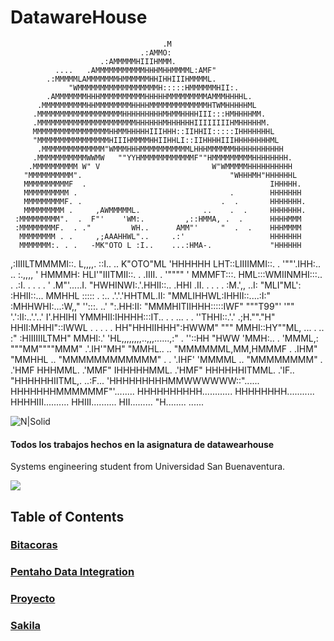 # DatawareHouse

                                      .M
                                 .:AMMO:
                        .:AMMMMMHIIIHMMM.
              ....   .AMMMMMMMMMMMHHHMHHMMMML:AMF"
            .:MMMMMLAMMMMMMMHMMMMMMHHIHHIIIHMMMML.
                 "WMMMMMMMMMMMMMMMMMMH:::::HMMMMMMHII:.
            .AMMMMMMMHHHMMMMMMMMMMHHHHHMMMMMMMMMAMMMHHHHL.
          .MMMMMMMMMMHHMMMMMMMMHHHHMMMMMMMMMMMMMHTWMHHHHHML
         .MMMMMMMMMMMMMMMMMMMHHHHHHHHHMHMMHHHHIII:::HMHHHHMM.
         .MMMMMMMMMMMMMMMMMMMMMMHHHHHHMHHHHHHIIIIIIIIHMHHHHHM.
         MMMMMMMMMMMMMMMMMHHMMHHHHHIIIHHH::IIHHII:::::IHHHHHHHL
         "MMMMMMMMMMMMMMMMHIIIHMMMMHHIIHHLI::IIHHHHIIIHHHHHHHHML
          .MMMMMMMMMMMMMM"WMMMHHHMMMMMMMMMMMLHHHMMMMMMHHHHHHHHHHH
         .MMMMMMMMMMMWWMW   ""YYHMMMMMMMMMMMMF""HMMMMMMMMMHHHHHHHH.
        .MMMMMMMMMM W" V                         W"WMMMMMHHHHHHHHHH
       "MMMMMMMMMM".                                 "WHHHMH"HHHHHHL
       MMMMMMMMMMF  .                                         IHHHHH.
       MMMMMMMMMM .                                  .        HHHHHHH
       MMMMMMMMMF. .                               .  .       HHHHHHH.
       MMMMMMMMM .     ,AWMMMMML.              ..    .  .     HHHHHHH.
     :MMMMMMMMM".  .  F"'    'WM:.         ,::HMMA, .  .      HHHHMMM
     :MMMMMMMMF.  . ."         WH..      AMM"'     "  .  .    HHHMMMM
      MMMMMMMM . .     ,;AAAHHWL"..     .:'                   HHHHHHH
      MMMMMMM:. . .   -MK"OTO L :I..    ...:HMA-.             "HHHHHH
 ,:IIIILTMMMMI::.      L,,,,.  ::I..    .. K"OTO"ML           'HHHHHH
 LHT::LIIIIMMI::. .      '""'.IHH:..    .. :.,,,,           '  HMMMH:
HLI'"IIITMII::.  .         .IIII.     . '""""               ' MMMFT:::.
 HML:::WMIINMHI:::.. .          .:I.     .   . .  .        '  .M"'.....I.
 "HWHINWI:.'.HHII::..          .HHI     .II.    .  .      . . :M.',, ..I:
  "MLI"ML': :HHII::...        MMHHL     :::::  . :..      .'.'.'HHTML.II:
   "MMLIHHWL:IHHII::....:I:" :MHHWHI:...:W,,"  '':::.      ..'  ":.HH:II:
     "MMMHITIIHHH:::::IWF"    """T99"'  '""    '.':II:..'.'..'  I'.HHIHI
       YMMHII:IHHHH:::IT..     . .   ...  . .    ''THHI::.'.' .;H.""."H"
         HHII:MHHI"::IWWL     . .     .    .  .     HH"HHHIIHHH":HWWM"
          """ MMHI::HY""ML,          ...     . ..  :"  :HIIIIIILTMH"
               MMHI:.'    'HL,,,,,,,,..,,,......,:" . ''::HH "HWW
               'MMH:..   . 'MMML,: """MM""""MMM"      .'.IH'"MH"
                "MMHL..   .. "MMMMMML,MM,HMMMF    .   .IHM"
                  "MMHHL    .. "MMMMMMMMMMMM"  . .  '.IHF'
                    'MMMML    .. "MMMMMMMM"  .     .'HMF
                     HHHMML.                    .'MMF"
                    IHHHHHMML.               .'HMF"
                    HHHHHHITMML.           .'IF..
                    "HHHHHHIITML,.       ..:F...
                     'HHHHHHHHHMMWWWWWW::"......
                       HHHHHHHMMMMMMF"'........
                        HHHHHHHHHH............
                          HHHHHHHH...........
                           HHHHIII..........
                            HHIII..........
                             HII.........
                              "H........
                                ......

![N|Solid](https://cdn.dribbble.com/users/24711/screenshots/3886002/falcon_persistent_connection_2x.gif)
#### Todos los trabajos hechos en la asignatura de datawearhouse 

Systems engineering student from Universidad San Buenaventura.

![](https://camo.githubusercontent.com/a602a804bc874ecc4b570dcaa3bcb60d6766c046/68747470733a2f2f7777772e757362626f672e6564752e636f2f6d61746c61622f696d616765732f6c6f676f5f616372656469746163696f6e2e706e67)
## Table of Contents

### [Bitacoras](https://github.com/ManuelCordoba/DatawareHouse/tree/master/Bitacoras "Bitacoras")
### [Pentaho Data Integration](https://github.com/ManuelCordoba/DatawareHouse/tree/master/Pentaho%20Data%20Integration "Pentaho Data Integration")
### [Proyecto](https://github.com/ManuelCordoba/DatawareHouse/tree/master/Proyecto "Proyecto")
### [Sakila](https://github.com/ManuelCordoba/DatawareHouse/tree/master/Sakila "Sakila")
